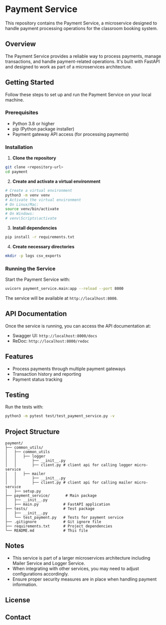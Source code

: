 # Payment Service

This repository contains the Payment Service, a microservice designed to handle payment processing operations for the classroom booking system.

## Overview

The Payment Service provides a reliable way to process payments, manage transactions, and handle payment-related operations. It's built with FastAPI and designed to work as part of a microservices architecture.

## Getting Started

Follow these steps to set up and run the Payment Service on your local machine.

### Prerequisites

- Python 3.8 or higher
- pip (Python package installer)
- Payment gateway API access (for processing payments)

### Installation

1. **Clone the repository**
```bash
git clone <repository-url>
cd payment
```

2. **Create and activate a virtual environment**
```bash
# Create a virtual environment
python3 -m venv venv
# Activate the virtual environment
# On Linux/Mac:
source venv/bin/activate
# On Windows:
# venv\Scripts\activate
```

3. **Install dependencies**
```bash
pip install -r requirements.txt
```

4. **Create necessary directories**
```bash
mkdir -p logs csv_exports
```

### Running the Service

Start the Payment Service with:
```bash
uvicorn payment_service.main:app --reload --port 8000
```

The service will be available at `http://localhost:8000`.

## API Documentation

Once the service is running, you can access the API documentation at:
- Swagger UI: `http://localhost:8000/docs`
- ReDoc: `http://localhost:8000/redoc`

## Features

- Process payments through multiple payment gateways
- Transaction history and reporting
- Payment status tracking

## Testing

Run the tests with:
```bash
python3 -m pytest test/test_payment_service.py -v
```

## Project Structure

```
payment/
├── common_utils/      
│   ├── common_utils
│   │   ├── logger
│   │       ├── __init__.py
│   │       ├── client.py # client api for calling logger micro-service
│   │   ├── mailer
│   │       ├── __init__.py
│   │       ├── client.py # client api for calling mailer micro-service
│   ├── setup.py              
├── payment_service/       # Main package
│   ├── __init__.py
│   ├── main.py           # FastAPI application
├── tests/                # Test package
│   ├── __init__.py
│   └── test_payment.py   # Tests for payment service
├── .gitignore            # Git ignore file
├── requirements.txt      # Project dependencies
└── README.md             # This file
```

## Notes

- This service is part of a larger microservices architecture including Mailer Service and Logger Service.
- When integrating with other services, you may need to adjust configurations accordingly.
- Ensure proper security measures are in place when handling payment information.

## License


## Contact
